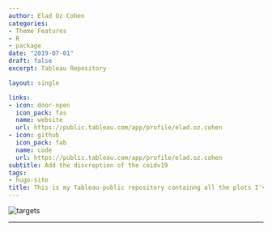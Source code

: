 ```yaml
---
author: Elad Oz Cohen
categories:
- Theme Features
- R
- package
date: "2019-07-01"
draft: false
excerpt: Tableau Repository

layout: single

links:
- icon: door-open
  icon_pack: fas
  name: website
  url: https://public.tableau.com/app/profile/elad.oz.cohen
- icon: github
  icon_pack: fab
  name: code
  url: https://public.tableau.com/app/profile/elad.oz.cohen
subtitle: Add the discreption of the coidv19
tags:
- hugo-site
title: This is my Tableau-public repository containng all the plots I've mad (so far) using the Tableau program.
---
```


![targets](/tableau.jpg)

---
